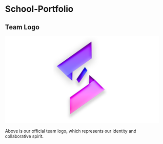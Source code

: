 # School-Portfolio

## Team Logo

![Team Logo](team-logo.png)

Above is our official team logo, which represents our identity and collaborative spirit.
